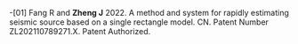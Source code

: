 
-[01] Fang R and <strong>Zheng J</strong> 2022. A method and system for rapidly estimating seismic source based on a single rectangle model. CN. Patent Number ZL202110789271.X. Patent Authorized.

